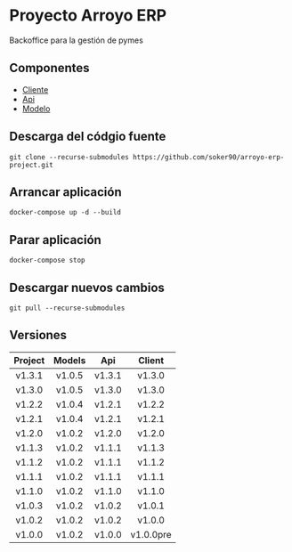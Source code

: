 # Proyecto Arroyo ERP
Backoffice para la gestión de pymes

## Componentes
* [Cliente](https://github.com/soker90/arroyo-erp-client)
* [Api](https://github.com/soker90/arroyo-erp-api)
* [Modelo](https://github.com/soker90/arroyo-erp-models)

## Descarga del códgio fuente
```
git clone --recurse-submodules https://github.com/soker90/arroyo-erp-project.git
```

## Arrancar aplicación
```
docker-compose up -d --build
```

## Parar aplicación
```
docker-compose stop
```

## Descargar nuevos cambios
```
git pull --recurse-submodules
```

## Versiones

|    Project    |    Models    |    Api    |    Client    |
|:-------------:|:------------:|:---------:|:------------:|
|    v1.3.1     |    v1.0.5    |   v1.3.1  |   v1.3.0     |
|    v1.3.0     |    v1.0.5    |   v1.3.0  |   v1.3.0     |
|    v1.2.2     |    v1.0.4    |   v1.2.1  |   v1.2.2     |
|    v1.2.1     |    v1.0.4    |   v1.2.1  |   v1.2.1     |
|    v1.2.0     |    v1.0.2    |   v1.2.0  |   v1.2.0     |
|    v1.1.3     |    v1.0.2    |   v1.1.1  |   v1.1.3     |
|    v1.1.2     |    v1.0.2    |   v1.1.1  |   v1.1.2     |
|    v1.1.1     |    v1.0.2    |   v1.1.1  |   v1.1.1     |
|    v1.1.0     |    v1.0.2    |   v1.1.0  |   v1.1.0     |
|    v1.0.3     |    v1.0.2    |   v1.0.2  |   v1.0.1     |
|    v1.0.2     |    v1.0.2    |   v1.0.2  |   v1.0.0     |
|    v1.0.0     |    v1.0.2    |   v1.0.0  |   v1.0.0pre  |

